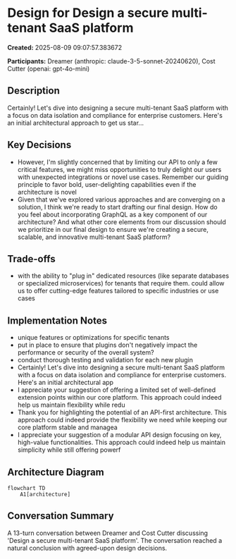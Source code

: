 # Design for Design a secure multi-tenant SaaS platform

**Created:** 2025-08-09 09:07:57.383672

**Participants:** Dreamer (anthropic: claude-3-5-sonnet-20240620), Cost Cutter (openai: gpt-4o-mini)

## Description

Certainly! Let's dive into designing a secure multi-tenant SaaS platform with a focus on data isolation and compliance for enterprise customers. Here's an initial architectural approach to get us star...

## Key Decisions

- However, I'm slightly concerned that by limiting our API to only a few critical features, we might miss opportunities to truly delight our users with unexpected integrations or novel use cases. Remember our guiding principle to favor bold, user-delighting capabilities even if the architecture is novel
- Given that we've explored various approaches and are converging on a solution, I think we're ready to start drafting our final design. How do you feel about incorporating GraphQL as a key component of our architecture? And what other core elements from our discussion should we prioritize in our final design to ensure we're creating a secure, scalable, and innovative multi-tenant SaaS platform?

## Trade-offs

- with the ability to "plug in" dedicated resources (like separate databases or specialized microservices) for tenants that require them. could allow us to offer cutting-edge features tailored to specific industries or use cases

## Implementation Notes

- unique features or optimizations for specific tenants
- put in place to ensure that plugins don't negatively impact the performance or security of the overall system?
- conduct thorough testing and validation for each new plugin
- Certainly! Let's dive into designing a secure multi-tenant SaaS platform with a focus on data isolation and compliance for enterprise customers. Here's an initial architectural app
- I appreciate your suggestion of offering a limited set of well-defined extension points within our core platform. This approach could indeed help us maintain flexibility while redu
- Thank you for highlighting the potential of an API-first architecture. This approach could indeed provide the flexibility we need while keeping our core platform stable and managea
- I appreciate your suggestion of a modular API design focusing on key, high-value functionalities. This approach could indeed help us maintain simplicity while still offering powerf

## Architecture Diagram

```mermaid
flowchart TD
    A1[architecture]

```

## Conversation Summary

A 13-turn conversation between Dreamer and Cost Cutter discussing 'Design a secure multi-tenant SaaS platform'. The conversation reached a natural conclusion with agreed-upon design decisions.
